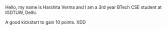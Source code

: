 Hello, my name is Harshita Verma and I am a 3rd year BTech CSE student at IGDTUW, Delhi.

A good kickstart to gain 10 points. XDD
